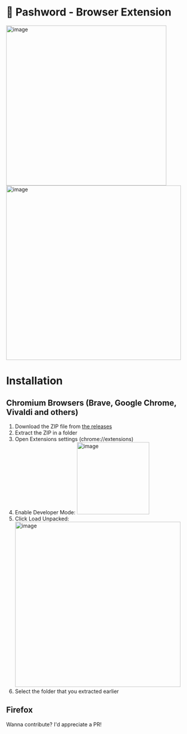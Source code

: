 # 🔐 Pashword - Browser Extension

<img width="430" alt="image" src="https://github.com/pashword/extension/assets/25067102/3150ef06-b45e-464a-bc49-e84620dc2c19">
<img width="469" alt="image" src="https://github.com/pashword/extension/assets/25067102/0f462566-cae3-455f-9dab-23edcf2cc629">


# Installation

## Chromium Browsers (Brave, Google Chrome, Vivaldi and others)

1. Download the ZIP file from [the releases](https://github.com/pashword/extension/releases/latest)
2. Extract the ZIP in a folder
3. Open Extensions settings (chrome://extensions)
4. Enable Developer Mode: <img width="194" alt="image" src="https://github.com/pashword/extension/assets/25067102/daaa60eb-5f9c-4fd6-9eff-b1f49632bda6">
5. Click Load Unpacked: <img width="444" alt="image" src="https://github.com/pashword/extension/assets/25067102/fb4ffe48-69a7-4634-958d-7e1afed73d64">
6. Select the folder that you extracted earlier

## Firefox

Wanna contribute? I'd appreciate a PR!
